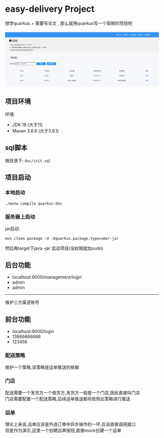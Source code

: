# easy-delivery Project

想学quarkus + 需要写论文 , 那么就用quarkus写一个简陋的项目吧

![后台](1658566102962.jpg)

## 项目环境
环境:

- JDK 18 (大于11)
- Maven 3.8.6 (大于3.8.1)

## sql脚本
根目录下: `doc/init.sql`

## 项目启动

### 本地启动

```shell script
./mvnw compile quarkus:dev
```

### 服务器上启动
jar启动: 
```shell script
mvn clean package -U -Dquarkus.package.type=uber-jar
```
然后再target下java -jar 启动项目(没权限就加sudo)

## 后台功能
- localhost:9000/management/login 
- admin
- admin
<hr/>
维护三方渠道账号

## 前台功能
- localhost:9000/login
- 13666666666
- 123456

### 配送策略
维护一个策略,该策略是运单推送的依据

### 门店
配送需要一个发货方一个收货方,发货方一般是一个门店,因此直接叫门店  
门店需要配置一个配送策略,后续运单推送都将依照此策略进行推送

### 运单
理论上来说,运单应该是外送订单中异步操作的一环,应该直接调用接口  
但是作为演示,这里一个创建运单按钮,直接mock创建一个运单
